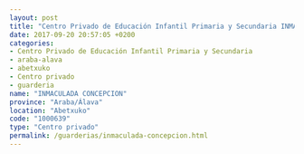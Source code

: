 ```yaml
---
layout: post
title: "Centro Privado de Educación Infantil Primaria y Secundaria INMACULADA CONCEPCION"
date: 2017-09-20 20:57:05 +0200
categories:
- Centro Privado de Educación Infantil Primaria y Secundaria
- araba-alava
- abetxuko
- Centro privado
- guarderia
name: "INMACULADA CONCEPCION"
province: "Araba/Álava"
location: "Abetxuko"
code: "1000639"
type: "Centro privado"
permalink: /guarderias/inmaculada-concepcion.html
---
```

